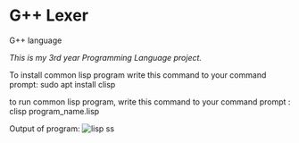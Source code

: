 # G++ Lexer
 G++ language

*This is my 3rd year Programming Language project.*

To install common lisp program write this command to your command prompt:
sudo apt install clisp

to run common lisp program, write this command to your command prompt :
clisp program_name.lisp

Output of program:
![lisp ss](https://user-images.githubusercontent.com/23221280/93021257-6bebf680-f5ea-11ea-843d-fc5c41c827b1.PNG)

